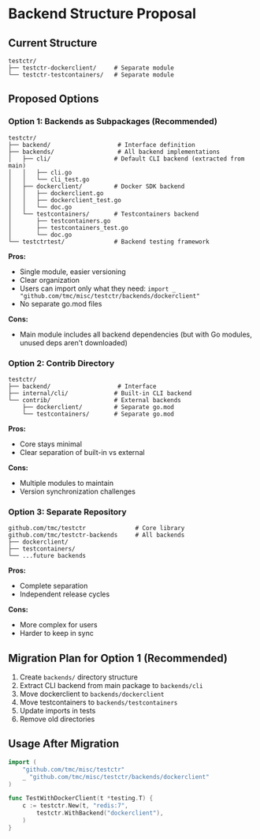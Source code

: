 # Backend Structure Proposal

## Current Structure
```
testctr/
├── testctr-dockerclient/     # Separate module
└── testctr-testcontainers/   # Separate module
```

## Proposed Options

### Option 1: Backends as Subpackages (Recommended)
```
testctr/
├── backend/                   # Interface definition
├── backends/                  # All backend implementations
│   ├── cli/                  # Default CLI backend (extracted from main)
│   │   ├── cli.go
│   │   └── cli_test.go
│   ├── dockerclient/         # Docker SDK backend
│   │   ├── dockerclient.go
│   │   ├── dockerclient_test.go
│   │   └── doc.go
│   └── testcontainers/       # Testcontainers backend
│       ├── testcontainers.go
│       ├── testcontainers_test.go
│       └── doc.go
└── testctrtest/              # Backend testing framework
```

**Pros:**
- Single module, easier versioning
- Clear organization
- Users can import only what they need: `import _ "github.com/tmc/misc/testctr/backends/dockerclient"`
- No separate go.mod files

**Cons:**
- Main module includes all backend dependencies (but with Go modules, unused deps aren't downloaded)

### Option 2: Contrib Directory
```
testctr/
├── backend/                   # Interface
├── internal/cli/             # Built-in CLI backend
└── contrib/                  # External backends
    ├── dockerclient/         # Separate go.mod
    └── testcontainers/       # Separate go.mod
```

**Pros:**
- Core stays minimal
- Clear separation of built-in vs external

**Cons:**
- Multiple modules to maintain
- Version synchronization challenges

### Option 3: Separate Repository
```
github.com/tmc/testctr              # Core library
github.com/tmc/testctr-backends     # All backends
├── dockerclient/
├── testcontainers/
└── ...future backends
```

**Pros:**
- Complete separation
- Independent release cycles

**Cons:**
- More complex for users
- Harder to keep in sync

## Migration Plan for Option 1 (Recommended)

1. Create `backends/` directory structure
2. Extract CLI backend from main package to `backends/cli`
3. Move dockerclient to `backends/dockerclient`
4. Move testcontainers to `backends/testcontainers`
5. Update imports in tests
6. Remove old directories

## Usage After Migration

```go
import (
    "github.com/tmc/misc/testctr"
    _ "github.com/tmc/misc/testctr/backends/dockerclient"
)

func TestWithDockerClient(t *testing.T) {
    c := testctr.New(t, "redis:7",
        testctr.WithBackend("dockerclient"),
    )
}
```